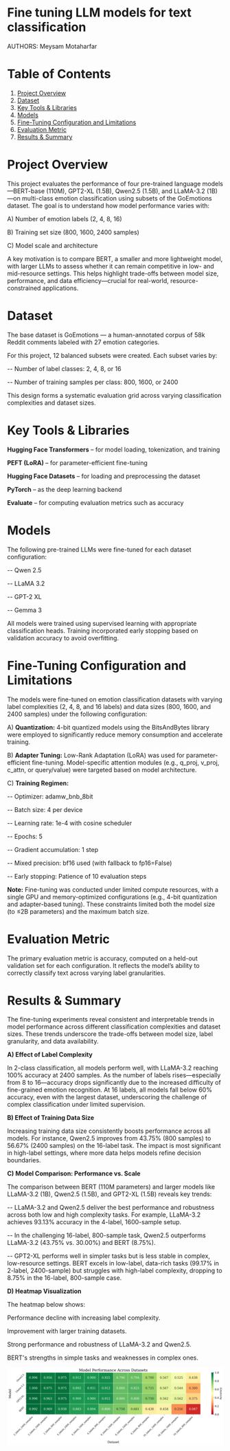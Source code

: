 Fine tuning LLM models for text classification
===============================================

AUTHORS: Meysam Motaharfar 

# Table of Contents
1. [Project Overview](#Project-Overview)
2. [Dataset](#Dataset-Source-And-Overview)
3. [Key Tools & Libraries](#key-Tools-&-Libraries)
4. [Models](#Models)
5. [Fine-Tuning Configuration and Limitations](#Fine-Tuning-Configuration-and-Limitations)
6. [Evaluation Metric](#Evaluation-Metric)
7. [Results & Summary](#Results-&-Summary)

# Project Overview

This project evaluates the performance of four pre-trained language models—BERT-base (110M), GPT2-XL (1.5B), Qwen2.5 (1.5B), and LLaMA-3.2 (1B)—on multi-class emotion classification using subsets of the GoEmotions dataset. The goal is to understand how model performance varies with:

A) Number of emotion labels (2, 4, 8, 16)

B) Training set size (800, 1600, 2400 samples)

C) Model scale and architecture

A key motivation is to compare BERT, a smaller and more lightweight model, with larger LLMs to assess whether it can remain competitive in low- and mid-resource settings. This helps highlight trade-offs between model size, performance, and data efficiency—crucial for real-world, resource-constrained applications.

# Dataset

The base dataset is GoEmotions — a human-annotated corpus of 58k Reddit comments labeled with 27 emotion categories.

For this project, 12 balanced subsets were created. Each subset varies by:

-- Number of label classes: 2, 4, 8, or 16

-- Number of training samples per class: 800, 1600, or 2400

This design forms a systematic evaluation grid across varying classification complexities and dataset sizes.

# Key Tools & Libraries

**Hugging Face Transformers** – for model loading, tokenization, and training

**PEFT (LoRA)** – for parameter-efficient fine-tuning

**Hugging Face Datasets** – for loading and preprocessing the dataset

**PyTorch** – as the deep learning backend

**Evaluate** – for computing evaluation metrics such as accuracy

# Models

The following pre-trained LLMs were fine-tuned for each dataset configuration:

-- Qwen 2.5

-- LLaMA 3.2

-- GPT-2 XL

-- Gemma 3

All models were trained using supervised learning with appropriate classification heads. Training incorporated early stopping based on validation accuracy to avoid overfitting.

# Fine-Tuning Configuration and Limitations

The models were fine-tuned on emotion classification datasets with varying label complexities (2, 4, 8, and 16 labels) and data sizes (800, 1600, and 2400 samples) under the following configuration:

A) **Quantization:** 4-bit quantized models using the BitsAndBytes library were employed to significantly reduce memory consumption and accelerate training.

B) **Adapter Tuning:** Low-Rank Adaptation (LoRA) was used for parameter-efficient fine-tuning. Model-specific attention modules (e.g., q_proj, v_proj, c_attn, or query/value) were targeted based on model architecture.

C) **Training Regimen:**

-- Optimizer: adamw_bnb_8bit

-- Batch size: 4 per device

-- Learning rate: 1e-4 with cosine scheduler

-- Epochs: 5

-- Gradient accumulation: 1 step

-- Mixed precision: bf16 used (with fallback to fp16=False)

-- Early stopping: Patience of 10 evaluation steps

**Note:** Fine-tuning was conducted under limited compute resources, with a single GPU and memory-optimized configurations (e.g., 4-bit quantization and adapter-based tuning). These constraints limited both the model size (to ≤2B parameters) and the maximum batch size.

# Evaluation Metric

The primary evaluation metric is accuracy, computed on a held-out validation set for each configuration. It reflects the model’s ability to correctly classify text across varying label granularities.

# Results & Summary

The fine-tuning experiments reveal consistent and interpretable trends in model performance across different classification complexities and dataset sizes. These trends underscore the trade-offs between model size, label granularity, and data availability.

**A) Effect of Label Complexity**

In 2-class classification, all models perform well, with LLaMA-3.2 reaching 100% accuracy at 2400 samples. As the number of labels rises—especially from 8 to 16—accuracy drops significantly due to the increased difficulty of fine-grained emotion recognition. At 16 labels, all models fall below 60% accuracy, even with the largest dataset, underscoring the challenge of complex classification under limited supervision.

**B) Effect of Training Data Size**

Increasing training data size consistently boosts performance across all models. For instance, Qwen2.5 improves from 43.75% (800 samples) to 56.67% (2400 samples) on the 16-label task. The impact is most significant in high-label settings, where more data helps models refine decision boundaries.

**C) Model Comparison: Performance vs. Scale**

The comparison between BERT (110M parameters) and larger models like LLaMA-3.2 (1B), Qwen2.5 (1.5B), and GPT2-XL (1.5B) reveals key trends:

-- LLaMA-3.2 and Qwen2.5 deliver the best performance and robustness across both low and high complexity tasks. For example, LLaMA-3.2 achieves 93.13% accuracy in the 4-label, 1600-sample setup.

-- In the challenging 16-label, 800-sample task, Qwen2.5 outperforms LLaMA-3.2 (43.75% vs. 30.00%) and BERT (8.75%).

-- GPT2-XL performs well in simpler tasks but is less stable in complex, low-resource settings. BERT excels in low-label, data-rich tasks (99.17% in 2-label, 2400-sample) but struggles with high-label complexity, dropping to 8.75% in the 16-label, 800-sample case.

**D) Heatmap Visualization**

The heatmap below shows:

Performance decline with increasing label complexity.

Improvement with larger training datasets.

Strong performance and robustness of LLaMA-3.2 and Qwen2.5.

BERT's strengths in simple tasks and weaknesses in complex ones.

![Model_Performnace](Model_Performance.png)


